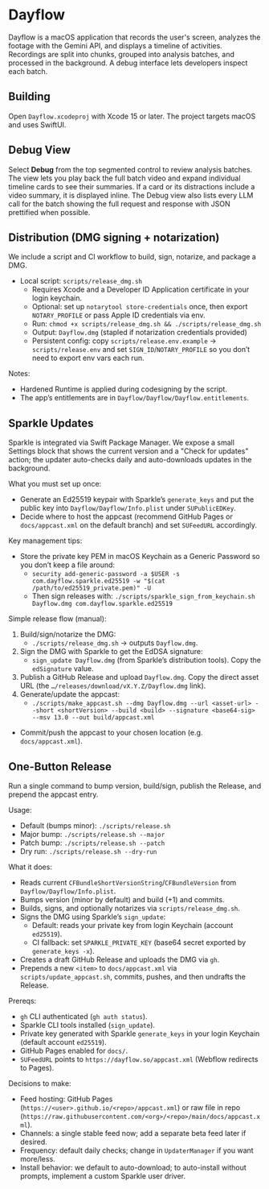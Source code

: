 # Dayflow

Dayflow is a macOS application that records the user's screen, analyzes the footage with the Gemini API, and displays a timeline of activities. Recordings are split into chunks, grouped into analysis batches, and processed in the background. A debug interface lets developers inspect each batch.

## Building
Open `Dayflow.xcodeproj` with Xcode 15 or later. The project targets macOS and uses SwiftUI.

## Debug View
Select **Debug** from the top segmented control to review analysis batches. The view lets you play back the full batch video and expand individual timeline cards to see their summaries. If a card or its distractions include a video summary, it is displayed inline. The Debug view also lists every LLM call for the batch showing the full request and response with JSON prettified when possible.

## Distribution (DMG signing + notarization)

We include a script and CI workflow to build, sign, notarize, and package a DMG.

- Local script: `scripts/release_dmg.sh`
  - Requires Xcode and a Developer ID Application certificate in your login keychain.
  - Optional: set up `notarytool store-credentials` once, then export `NOTARY_PROFILE` or pass Apple ID credentials via env.
  - Run: `chmod +x scripts/release_dmg.sh && ./scripts/release_dmg.sh`
  - Output: `Dayflow.dmg` (stapled if notarization credentials provided)
  - Persistent config: copy `scripts/release.env.example` → `scripts/release.env` and set `SIGN_ID`/`NOTARY_PROFILE` so you don’t need to export env vars each run.

Notes:
- Hardened Runtime is applied during codesigning by the script.
- The app’s entitlements are in `Dayflow/Dayflow/Dayflow.entitlements`.

## Sparkle Updates

Sparkle is integrated via Swift Package Manager. We expose a small Settings block that shows the current version and a "Check for updates" action; the updater auto-checks daily and auto-downloads updates in the background.

What you must set up once:
- Generate an Ed25519 keypair with Sparkle’s `generate_keys` and put the public key into `Dayflow/Dayflow/Info.plist` under `SUPublicEDKey`.
- Decide where to host the appcast (recommend GitHub Pages or `docs/appcast.xml` on the default branch) and set `SUFeedURL` accordingly.

Key management tips:
- Store the private key PEM in macOS Keychain as a Generic Password so you don’t keep a file around:
  - `security add-generic-password -a $USER -s com.dayflow.sparkle.ed25519 -w "$(cat /path/to/ed25519_private.pem)" -U`
  - Then sign releases with: `./scripts/sparkle_sign_from_keychain.sh Dayflow.dmg com.dayflow.sparkle.ed25519`

Simple release flow (manual):
1) Build/sign/notarize the DMG:
   - `./scripts/release_dmg.sh` → outputs `Dayflow.dmg`.
2) Sign the DMG with Sparkle to get the EdDSA signature:
   - `sign_update Dayflow.dmg` (from Sparkle’s distribution tools). Copy the `edSignature` value.
3) Publish a GitHub Release and upload `Dayflow.dmg`. Copy the direct asset URL (the `…/releases/download/vX.Y.Z/Dayflow.dmg` link).
4) Generate/update the appcast:
   - `./scripts/make_appcast.sh --dmg Dayflow.dmg --url <asset-url> --short <shortVersion> --build <build> --signature <base64-sig> --msv 13.0 --out build/appcast.xml`
- Commit/push the appcast to your chosen location (e.g. `docs/appcast.xml`).

## One-Button Release

Run a single command to bump version, build/sign, publish the Release, and prepend the appcast entry.

Usage:
- Default (bumps minor): `./scripts/release.sh`
- Major bump: `./scripts/release.sh --major`
- Patch bump: `./scripts/release.sh --patch`
- Dry run: `./scripts/release.sh --dry-run`

What it does:
- Reads current `CFBundleShortVersionString`/`CFBundleVersion` from `Dayflow/Dayflow/Info.plist`.
- Bumps version (minor by default) and build (+1) and commits.
- Builds, signs, and optionally notarizes via `scripts/release_dmg.sh`.
- Signs the DMG using Sparkle’s `sign_update`:
  - Default: reads your private key from login Keychain (account `ed25519`).
  - CI fallback: set `SPARKLE_PRIVATE_KEY` (base64 secret exported by `generate_keys -x`).
- Creates a draft GitHub Release and uploads the DMG via `gh`.
- Prepends a new `<item>` to `docs/appcast.xml` via `scripts/update_appcast.sh`, commits, pushes, and then undrafts the Release.

Prereqs:
- `gh` CLI authenticated (`gh auth status`).
- Sparkle CLI tools installed (`sign_update`).
- Private key generated with Sparkle `generate_keys` in your login Keychain (default account `ed25519`).
- GitHub Pages enabled for `docs/`.
- `SUFeedURL` points to `https://dayflow.so/appcast.xml` (Webflow redirects to Pages).

Decisions to make:
- Feed hosting: GitHub Pages (`https://<user>.github.io/<repo>/appcast.xml`) or raw file in repo (`https://raw.githubusercontent.com/<org>/<repo>/main/docs/appcast.xml`).
- Channels: a single stable feed now; add a separate beta feed later if desired.
- Frequency: default daily checks; change in `UpdaterManager` if you want more/less.
- Install behavior: we default to auto-download; to auto-install without prompts, implement a custom Sparkle user driver.
